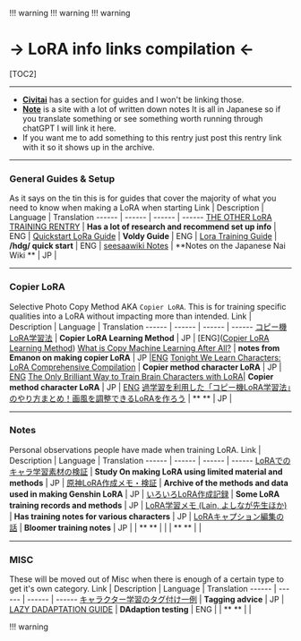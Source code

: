 !!! warning
	!!! warning
!!! warning
# -> LoRA info links compilation <-
 [TOC2] 
***
- [**Civitai**](https://civitai.com/articles?view=feed&tags=113937) has a section for guides and I won't be linking those.
- [**Note**](https://note.com/search?q=loRA&context=note&mode=search) is a site with a lot of written down notes It is all in Japanese so if you translate something or see something worth running through chatGPT I will link it here. 
- If you want me to add something to this rentry just post this rentry link with it so it shows up in the archive.


***
### General Guides & Setup
 As it says on the tin this is for guides that cover the majority of what you need to know when making a LoRA when starting
Link  | Description | Language | Translation
------ | ------ | ------ | ------
[THE OTHER LoRA TRAINING RENTRY](https://rentry.org/59xed3) | **Has a lot of research and recommend set up info** | ENG |
[Quickstart LoRa Guide](https://rentry.org/ezlora) | **Voldy Guide** | ENG |
[Lora Training Guide](https://rentry.org/lora_train) | **/hdg/ quick start** | ENG |
[seesaawiki Notes](https://seesaawiki.jp/nai_ch/d/Dreambooth-LoRA) | **Notes on the Japanese Nai Wiki ** | JP |

***
### Copier LoRA
Selective Photo Copy Method AKA `Copier LoRA`. This is for training specific qualities into a LoRA without impacting more than intended.
Link  | Description | Language | Translation
------ | ------ | ------ | ------
[コピー機LoRA学習法](https://rentry.co/kopiki_lora) | **Copier LoRA Learning Method**  | JP | [ENG]([Copier LoRA Learning Method](https://rentry.co/copier_lora))
[What is Copy Machine Learning After All?](https://note.com/emanon_14/n/n2b5d41950810) | **notes from Emanon on making copier LoRA** | JP |[ENG](https://rentry.org/2wr3u)
[Tonight We Learn Characters: LoRA Comprehensive Compilation](https://note.com/emanon_14/n/n87820b45adc6) | **Copier method character LoRA** | JP | [ENG](https://rentry.org/og5t6)
[The Only Brilliant Way to Train Brain Characters with LoRA](https://note.com/emanon_14/n/ne83063e33627)| **Copier method character LoRA** | JP | [ENG](https://rentry.org/bp87n)
[過学習を利用した「コピー機LoRA学習法」のやり方まとめ！画風を調整できるLoRAを作ろう](https://kurokumasoft.com/2023/05/29/lora-overtraining-technique/) | ** ** | JP |

***
### Notes
 Personal observations people have made when training LoRA.
Link  | Description | Language | Translation
------ | ------ | ------ | ------
[LoRAでのキャラ学習素材の検証](https://rentry.org/lora_namakubi) | **Study On making LoRA using limited material and methods** | JP |
[原神LoRA作成メモ・検証](https://rentry.org/genshin_lora) | **Archive of the methods and data used in making Genshin LoRA** | JP |
[いろいろLoRA作成記録](https://rentry.co/irir_lora) | **Some LoRA training records and methods** | JP |
[LoRA学習メモ (Lain, よしなが先生ほか)](https://rentry.co/i5ynb) | **Has training notes for various characters** | JP |
[LoRAキャプション編集の話](https://rentry.org/burumalorav2) | **Bloomer training notes** | JP |
[]() | ** ** | |
[]() | ** ** | |

***
### MISC
 These will be moved out of Misc when there is enough of a certain type to get it's own category.
Link  | Description | Language | Translation
------ | ------ | ------ | ------
[キャラクター学習のタグ付け一例](https://rentry.org/dsvqnd) | **Tagging advice** | JP |
[LAZY DADAPTATION GUIDE](https://rentry.org/LazyDAdaptationGuide) | **DAdaption testing** | ENG |
[]() | ** ** | |

!!! warning